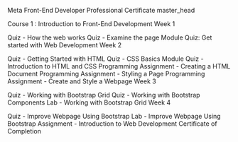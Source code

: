 Meta Front-End Developer Professional Certificate
master_head

Course 1 : Introduction to Front-End Development
Week 1

Quiz - How the web works
Quiz - Examine the page
Module Quiz: Get started with Web Development
Week 2

Quiz - Getting Started with HTML
Quiz - CSS Basics
Module Quiz - Introduction to HTML and CSS
Programming Assignment - Creating a HTML Document
Programming Assignment - Styling a Page
Programming Assignment - Create and Style a Webpage
Week 3

Quiz - Working with Bootstrap Grid
Quiz - Working with Bootstrap Components
Lab - Working with Bootstrap Grid
Week 4

Quiz - Improve Webpage Using Bootstrap
Lab - Improve Webpage Using Bootstrap
Assignment - Introduction to Web Development
Certificate of Completion

